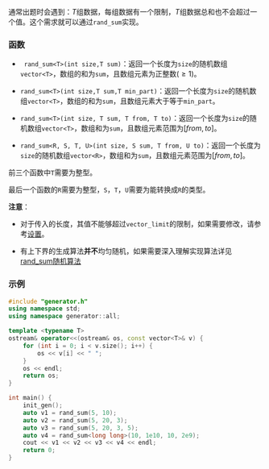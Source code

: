 通常出题时会遇到：$T$组数据，每组数据有一个限制，$T$组数据总和也不会超过一个值。这个需求就可以通过`rand_sum`实现。

### 函数

- ` rand_sum<T>(int size,T sum)`：返回一个长度为`size`的随机数组`vector<T>`，数组的和为`sum`，且数组元素为正整数($\ge 1$)。

- `rand_sum<T>(int size,T sum,T min_part)`：返回一个长度为`size`的随机数组`vector<T>`，数组的和为`sum`，且数组元素大于等于`min_part`。

- `rand_sum<T>(int size, T sum, T from, T to)`：返回一个长度为`size`的随机数组`vector<T>`，数组和为`sum`，且数组元素范围为$[from,to]$。

- `rand_sum<R, S, T, U>(int size, S sum, T from, U to)`：返回一个长度为`size`的随机数组`vector<R>`，数组和为`sum`，且数组元素范围为$[from,to]$。

前三个函数中`T`需要为整型。

最后一个函数的`R`需要为整型，`S`，`T`，`U`需要为能转换成`R`的类型。

**注意**：

- 对于传入的长度，其值不能够超过`vector_limit`的限制，如果需要修改，请参考[设置](/user/setting/setting.md)。

- 有上下界的生成算法**并不**均匀随机，如果需要深入理解实现算法详见[rand_sum随机算法](/developer/algorithm/rand_sum.md)

### 示例

```cpp
#include "generator.h"
using namespace std;
using namespace generator::all;

template <typename T>
ostream& operator<<(ostream& os, const vector<T>& v) {
    for (int i = 0; i < v.size(); i++) {
        os << v[i] << " ";
    }
    os << endl;
    return os;
}

int main() {
    init_gen();
    auto v1 = rand_sum(5, 10);
    auto v2 = rand_sum(5, 20, 3);
    auto v3 = rand_sum(5, 20, 3, 5);
    auto v4 = rand_sum<long long>(10, 1e10, 10, 2e9);
    cout << v1 << v2 << v3 << v4 << endl;
    return 0;
}
```
